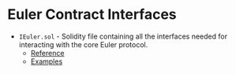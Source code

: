# Euler Contract Interfaces

* `IEuler.sol` - Solidity file containing all the interfaces needed for interacting with the core Euler protocol.
  * [Reference](https://docs.euler.xyz/developers/contract-reference)
  * [Examples](https://docs.euler.xyz/developers/integration-guide)
